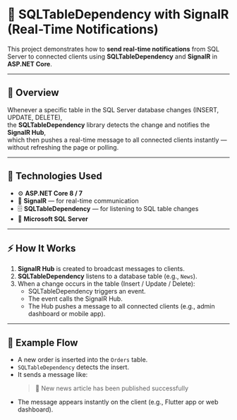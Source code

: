 # 💬 SQLTableDependency with SignalR (Real-Time Notifications)

This project demonstrates how to **send real-time notifications** from SQL Server to connected clients using **SQLTableDependency** and **SignalR** in **ASP.NET Core**.

---

## 🚀 Overview

Whenever a specific table in the SQL Server database changes (INSERT, UPDATE, DELETE),  
the **SQLTableDependency** library detects the change and notifies the **SignalR Hub**,  
which then pushes a real-time message to all connected clients instantly — without refreshing the page or polling.

---

## 🧩 Technologies Used

- ⚙️ **ASP.NET Core 8 / 7**  
- 🧠 **SignalR** — for real-time communication  
- 🗄️ **SQLTableDependency** — for listening to SQL table changes  
- 💾 **Microsoft SQL Server**  


---

## ⚡ How It Works

1. **SignalR Hub** is created to broadcast messages to clients.  
2. **SQLTableDependency** listens to a database table (e.g., `News`).  
3. When a change occurs in the table (Insert / Update / Delete):
   - SQLTableDependency triggers an event.
   - The event calls the SignalR Hub.
   - The Hub pushes a message to all connected clients (e.g., admin dashboard or mobile app).

---

## 🧠 Example Flow

- A new order is inserted into the `Orders` table.
- `SQLTableDependency` detects the insert.
- It sends a message like:  
  >📰 New news article has been published successfully
- The message appears instantly on the client (e.g., Flutter app or web dashboard).

